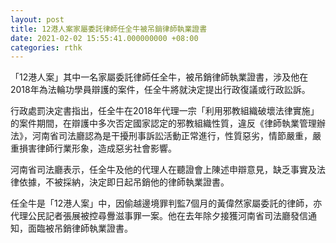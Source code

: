 ```yaml
---
layout: post
title: 12港人案家屬委託律師任全牛被吊銷律師執業證書
date: 2021-02-02 15:55:41.000000000 +08:00
categories: rthk
---
```


「12港人案」其中一名家屬委託律師任全牛，被吊銷律師執業證書，涉及他在2018年為法輪功學員辯護的案件，任全牛將就決定提出行政復議或行政訟訴。

行政處罰決定書指出，任全牛在2018年代理一宗「利用邪教組織破壞法律實施」的案件期間，在辯護中多次否定國家認定的邪教組織性質，違反《律師執業管理辦法》，河南省司法廳認為是干擾刑事訴訟活動正常進行，性質惡劣，情節嚴重，嚴重損害律師行業形象，造成惡劣社會影響。

河南省司法廳表示，任全牛及他的代理人在聽證會上陳述申辯意見，缺乏事實及法律依據，不被採納，決定即日起吊銷他的律師執業證書。

任全牛是「12港人案」中，因偷越邊境罪判監7個月的黃偉然家屬委託的律師，亦代理公民記者張展被控尋釁滋事罪一案。他在去年除夕接獲河南省司法廳發信通知，面臨被吊銷律師執業證書。
